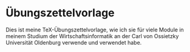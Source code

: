 Übungszettelvorlage
=============

Dies ist meine TeX-Übungszettelvorlage, wie ich sie für viele Module in meinem Studium der Wirtschaftsinformatik an der Carl von Ossietzky Universität Oldenburg verwende und verwendet habe.
